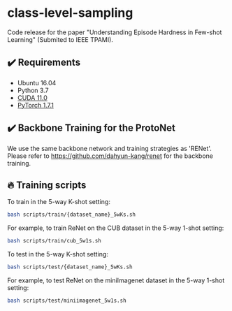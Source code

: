# class-level-sampling

Code release for the paper "Understanding Episode Hardness in Few-shot Learning" (Submited to IEEE TPAMI).

## :heavy_check_mark: Requirements
* Ubuntu 16.04
* Python 3.7
* [CUDA 11.0](https://developer.nvidia.com/cuda-toolkit)
* [PyTorch 1.7.1](https://pytorch.org)


## :heavy_check_mark: Backbone Training for the ProtoNet
We use the same backbone network and training strategies as 'RENet'. Please refer to https://github.com/dahyun-kang/renet for the backbone training.




## :fire: Training scripts
To train in the 5-way K-shot setting:
```bash
bash scripts/train/{dataset_name}_5wKs.sh
```
For example, to train ReNet on the CUB dataset in the 5-way 1-shot setting:
```bash
bash scripts/train/cub_5w1s.sh
```

To test in the 5-way K-shot setting:
```bash
bash scripts/test/{dataset_name}_5wKs.sh
```
For example, to test ReNet on the miniImagenet dataset in the 5-way 1-shot setting:
```bash
bash scripts/test/miniimagenet_5w1s.sh
```
